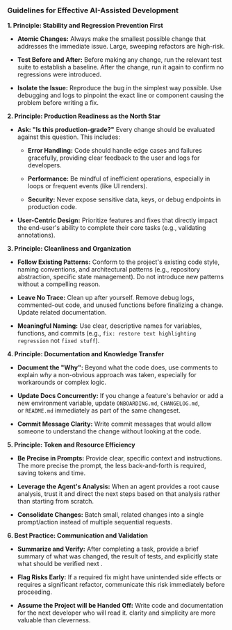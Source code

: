 ### Guidelines for Effective AI-Assisted Development

**1. Principle: Stability and Regression Prevention First**

- **Atomic Changes:** Always make the smallest possible change that addresses the immediate issue. Large, sweeping refactors are high-risk.

- **Test Before and After:** Before making any change, run the relevant test suite to establish a baseline. After the change, run it again to confirm no regressions were introduced.

- **Isolate the Issue:** Reproduce the bug in the simplest way possible. Use debugging and logs to pinpoint the exact line or component causing the problem before writing a fix.

**2. Principle: Production Readiness as the North Star**

- **Ask: "Is this production-grade?"** Every change should be evaluated against this question. This includes:
  
  - **Error Handling:** Code should handle edge cases and failures gracefully, providing clear feedback to the user and logs for developers.
  
  - **Performance:** Be mindful of inefficient operations, especially in loops or frequent events (like UI renders).
  
  - **Security:** Never expose sensitive data, keys, or debug endpoints in production code.

- **User-Centric Design:** Prioritize features and fixes that directly impact the end-user's ability to complete their core tasks (e.g., validating annotations).

**3. Principle: Cleanliness and Organization**

- **Follow Existing Patterns:** Conform to the project's existing code style, naming conventions, and architectural patterns (e.g., repository abstraction, specific state management). Do not introduce new patterns without a compelling reason.

- **Leave No Trace:** Clean up after yourself. Remove debug logs, commented-out code, and unused functions before finalizing a change. Update related documentation.

- **Meaningful Naming:** Use clear, descriptive names for variables, functions, and commits (e.g., `fix: restore text highlighting regression` not `fixed stuff`).

**4. Principle: Documentation and Knowledge Transfer**

- **Document the "Why":** Beyond what the code does, use comments to explain *why* a non-obvious approach was taken, especially for workarounds or complex logic.

- **Update Docs Concurrently:** If you change a feature's behavior or add a new environment variable, update `ONBOARDING.md`, `CHANGELOG.md`, or `README.md` immediately as part of the same changeset.

- **Commit Message Clarity:** Write commit messages that would allow someone to understand the change without looking at the code.

**5. Principle: Token and Resource Efficiency**

- **Be Precise in Prompts:** Provide clear, specific context and instructions. The more precise the prompt, the less back-and-forth is required, saving tokens and time.

- **Leverage the Agent's Analysis:** When an agent provides a root cause analysis, trust it and direct the next steps based on that analysis rather than starting from scratch.

- **Consolidate Changes:** Batch small, related changes into a single prompt/action instead of multiple sequential requests.

**6. Best Practice: Communication and Validation**

- **Summarize and Verify:** After completing a task, provide a brief summary of what was changed, the result of tests, and explicitly state what should be verified next .

- **Flag Risks Early:** If a required fix might have unintended side effects or requires a significant refactor, communicate this risk immediately before proceeding.

- **Assume the Project will be Handed Off:** Write code and documentation for the next developer who will read it. clarity and simplicity are more valuable than cleverness.
